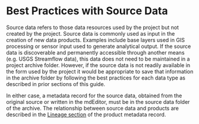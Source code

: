 # Best Practices with Source Data

Source data refers to those data resources used by the project but not created by the project. Source data is commonly used as input in the creation of new data products. Examples include base layers used in GIS processing or sensor input used to generate analytical output. If the source data is discoverable and permanently accessible through another means \(e.g. USGS Streamflow data\), this data does not need to be maintained in a project archive folder. However, if the source data is not readily available in the form used by the project it would be appropriate to save that information in the archive folder by following the best practices for each data type as described in prior sections of this guide.

‌In either case, a metadata record for the source data, obtained from the original source or written in the mdEditor, must be in the source data folder of the archive. The relationship between source data and products are described in the [Lineage section](https://app.gitbook.com/@ak-region-dst/s/alaska-region-mdeditor-interim-user-guide/product-entry-guidance/lineage-tab) of the product metadata record.  


